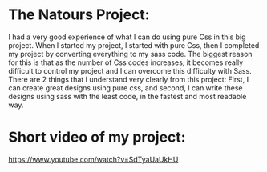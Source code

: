 # The Natours Project:

I had a very good experience of what I can do using pure Css in this big project. When I started my project, I started with pure Css, then I completed my project by converting everything to my sass code. The biggest reason for this is that as the number of Css codes increases, it becomes really difficult to control my project and I can overcome this difficulty with Sass. There are 2 things that I understand very clearly from this project: First, I can create great designs using pure css, and second, I can write these designs using sass with the least code, in the fastest and most readable way.

# Short video of my project:

https://www.youtube.com/watch?v=SdTyaUaUkHU
